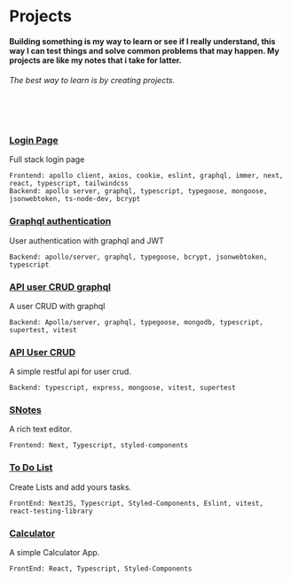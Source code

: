 # Projects

#### Building something is my way to learn or see if I really understand, this way I can test things and solve common problems that may happen. My projects are like my notes that i take for latter.

###### The best way to learn is by creating projects.

<br/>
<br/>

### [Login Page](./08-login/)

Full stack login page

    Frontend: apollo client, axios, cookie, eslint, graphql, immer, next, react, typescript, tailwindcss
    Backend: apollo server, graphql, typescript, typegoose, mongoose, jsonwebtoken, ts-node-dev, bcrypt



### [Graphql authentication](./06-graphql-authentication/)

User authentication with graphql and JWT

    Backend: apollo/server, graphql, typegoose, bcrypt, jsonwebtoken, typescript

### [API user CRUD graphql](./05-user-crud-graphql)

A user CRUD with graphql

    Backend: Apollo/server, graphql, typegoose, mongodb, typescript, supertest, vitest

### [API User CRUD](./04-user-crud-restful)

A simple restful api for user crud.

    Backend: typescript, express, mongoose, vitest, supertest

### [SNotes](./03-s-notes)

A rich text editor.

    Frontend: Next, Typescript, styled-components

### [To Do List](./02-to-do-list)

Create Lists and add yours tasks.

    FrontEnd: NextJS, Typescript, Styled-Components, Eslint, vitest, react-testing-library

### [Calculator](./01-calculator)

A simple Calculator App.

    FrontEnd: React, Typescript, Styled-Components
